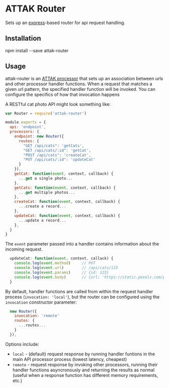 # ATTAK Router

Sets up an [express](https://github.com/expressjs/express)-based router for api request handling.

## Installation

npm install --save attak-router

## Usage

attak-router is an [ATTAK processor](https://github.com/attak/attak#processors) that sets up an association between urls and other processor handler functions. When a request that matches a given url pattern, the specified handler function will be invoked. You can configure the specifics of how that invocation happens

A RESTful cat photo API might look something like:

```js
var Router = require('attak-router')

module.exports = {
  api: 'endpoint',
  processors: {
    endpoint: new Router({
      routes: {
        "GET /api/cats": 'getCats',
        "GET /api/cats/:id": 'getCat',
        "POST /api/cats": 'createCat',
        "PUT /api/cats/:id": 'updateCat'
      }
    }),
    getCat: function(event, context, callback) {
      ...get a single photo...
    },
    getCats: function(event, context, callback) {
      ...get multiple photos...
    },
    createCat: function(event, context, callback) {
      ...create a record...
    },
    updateCat: function(event, context, callback) {
      ...update a record...
    },
  }
}
```

The `event` parameter passed into a handler contains information about the incoming request.

```js
  updateCat: function(event, context, callack) {
    console.log(event.method)     // PUT
    console.log(event.url)        // /api/cats/123
    console.log(event.params)     // {id: 123}
    console.log(event.body)       // {url: 'https://static.pexels.com/photos/33537/cat-animal-cat-portrait-mackerel.jpg'}
  }
```

By default, handler functions are called from within the request handler process (`invocation: 'local'`), but the router can be configured using the `invocation` constructor parameter:

```js
  new Router({
    invocation: 'remote'
    routes: {
      ...routes...
    }
  }),
```

Options include:

- `local` - (default) request response by running handler funtions in the main API processor process (lowest latency, cheapest)
- `remote` - request response by invoking other processors, running their handler functions asyncronously and returning the results as normal (useful when a response function has different memory requirements, etc.)